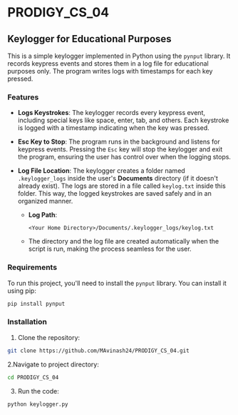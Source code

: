 # PRODIGY_CS_04

## Keylogger for Educational Purposes

This is a simple keylogger implemented in Python using the `pynput` library. It records keypress events and stores them in a log file for educational purposes only. The program writes logs with timestamps for each key pressed.

### Features

- **Logs Keystrokes**: The keylogger records every keypress event, including special keys like space, enter, tab, and others. Each keystroke is logged with a timestamp indicating when the key was pressed.

- **Esc Key to Stop**: The program runs in the background and listens for keypress events. Pressing the `Esc` key will stop the keylogger and exit the program, ensuring the user has control over when the logging stops.

- **Log File Location**: The keylogger creates a folder named `.keylogger_logs` inside the user's **Documents** directory (if it doesn't already exist). The logs are stored in a file called `keylog.txt` inside this folder. This way, the logged keystrokes are saved safely and in an organized manner.

  - **Log Path**: 
    ```
    <Your Home Directory>/Documents/.keylogger_logs/keylog.txt
    ```
  - The directory and the log file are created automatically when the script is run, making the process seamless for the user.


### Requirements

To run this project, you'll need to install the `pynput` library. You can install it using pip:

```bash
pip install pynput
```

### Installation

1. Clone the repository:
```bash
git clone https://github.com/MAvinash24/PRODIGY_CS_04.git
```

2.Navigate to project directory:
```bash
cd PRODIGY_CS_04
```

3. Run the code:
```bash
python keylogger.py
```






